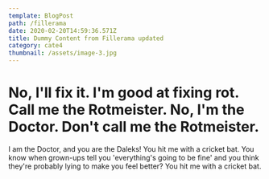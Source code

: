 ```yaml
---
template: BlogPost
path: /fillerama
date: 2020-02-20T14:59:36.571Z
title: Dummy Content from Fillerama updated
category: cate4
thumbnail: /assets/image-3.jpg
---
```

# No, I'll fix it. I'm good at fixing rot. Call me the Rotmeister. No, I'm the Doctor. Don't call me the Rotmeister.
I am the Doctor, and you are the Daleks! You hit me with a cricket bat. You know when grown-ups tell you 'everything's going to be fine' and you think they're probably lying to make you feel better? You hit me with a cricket bat.